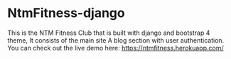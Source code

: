 # NtmFitness-django
This is the NTM Fitness Club that is built with django and bootstrap 4 theme, It consists of the main site
A blog section with user authentication.
You can check out the live demo here: https://ntmfitness.herokuapp.com/
